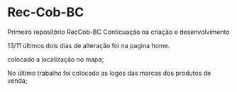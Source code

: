 # Rec-Cob-BC
 Primeiro repositório RecCob-BC
 Conticuação na criação e desenvolvimento
 
 13/11
 últimos dois dias de alteração foi na pagina home.

 colocado a localização no mapa;

 No último trabalho foi colocado as logos das marcas dos produtos de venda;

